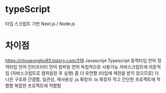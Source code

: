 # typeScript

타입 스크립트 기반 Next.js / Node.js




# 차이점
https://choseongho93.tistory.com/319
      Javascript                                                    	Typescript
      동적타입 언어     	                                                정적타입 언어
      인터프리터 언어	                                                    컴파일 언어 
      독립적으로 사용가능	                                  자바스크립트에 의존적임 (자바스크립트로 컴파일된 후 실행) 
      좀 더 유연함 (타입에 제한을 받지 않으므로)	                       더 나은 구조와 간결함, 일관성, 재사용성
      .js 확장자	                                                      .ts 확장자
      작고 간단한 프로젝트에 적합함	                                    복잡한 프로젝트에 적합함
